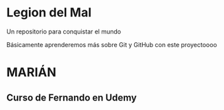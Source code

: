 # Legion del Mal
Un repositorio para conquistar el mundo

Básicamente aprenderemos más sobre Git y GitHub con este proyectoooo


# MARIÁN


## Curso de Fernando en Udemy
